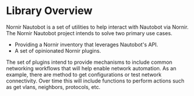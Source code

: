 # Library Overview

Nornir Nautobot is a set of utilities to help interact with Nautobot via Nornir. The Nornir Nautobot project intends to solve two primary use cases.

* Providing a Nornir inventory that leverages Nautobot's API.
* A set of opinionated Nornir plugins.

The set of plugins intend to provide mechanisms to include common networking workflows that will help enable network automation. As an example, there are method to get configurations or test network connectivity. Over time this will include functions to perform actions such as get vlans, neighbors, protocols, etc.
